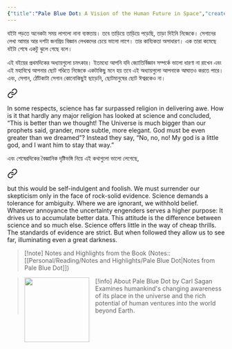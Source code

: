 ```yaml
---
{"title":"Pale Blue Dot: A Vision of the Human Future in Space","created":"2016-10-22T00:00:00+06:00","updated":"2023-01-28T14:16:19+06:00","read_count":1,"dg-publish":true,"tags":["science"],"authors":["Carl Sagan","Ann Druyan"],"isbn10":345376595,"status":"Read","rating":4,"reviewed":true,"cover":"https://images-na.ssl-images-amazon.com/images/S/compressed.photo.goodreads.com/books/1500191671i/61663.jpg","dg-metatags":{"og:image":"https://images-na.ssl-images-amazon.com/images/S/compressed.photo.goodreads.com/books/1500191671i/61663.jpg"},"log":[{"status":"Read","timestamp":"2017-04-04T00:00:00+06:00"},{"status":"To Read","timestamp":"2016-10-22T00:00:00+06:00"}],"dg-path":"Reading/Books/Read/Pale Blue Dot by Carl Sagan.md","permalink":"/reading/books/read/pale-blue-dot-by-carl-sagan/","metatags":{"og:image":"https://images-na.ssl-images-amazon.com/images/S/compressed.photo.goodreads.com/books/1500191671i/61663.jpg"},"dgPassFrontmatter":true,"noteIcon":"1"}
---
```


বইটা পড়তে অনেকটা সময় লাগলো নানা ব্যস্ততায়। তবে তাড়িয়ে তাড়িয়ে পড়েছি, তাড়া দিইনি নিজেকে। সেগানের লেখা আমার আর দশটা জনপ্রিয় বিজ্ঞান লেখকদের চেয়ে ভালো লাগে। তার কাব্যিকতা অসাধারণ। এক তারা কমেছে বইটা শেষে একটু ঝুলে গেছে বলে।  
  
এই বইয়ের প্রথমদিকের অধ্যায়গুলো চমৎকার। ইতমধ্যে আপনি যদি জ্যোতির্বিজ্ঞান সম্পর্কে ভালো ধারণা না রাখেন এবং এই মহাবিশ্বে আপনার ছোট গণ্ডিতে নিজেকে একটাকিছু মনে হয় তবে এই অধ্যায়গুলো আপনাকে আঘাতও করতে পারে। এবং, সেগান, ঠোঁটকাটা সেগান কোনোকিছুই ছাড়েনি, ছোটমানুষের ছোট ঈশ্বরকেও না।  


<div class="transclusion internal-embed is-loaded"><a class="markdown-embed-link" href="/reading/notes-and-highlights/pale-blue-dot/#4d8832" aria-label="Open link"><svg xmlns="http://www.w3.org/2000/svg" width="24" height="24" viewBox="0 0 24 24" fill="none" stroke="currentColor" stroke-width="2" stroke-linecap="round" stroke-linejoin="round" class="svg-icon lucide-link"><path d="M10 13a5 5 0 0 0 7.54.54l3-3a5 5 0 0 0-7.07-7.07l-1.72 1.71"></path><path d="M14 11a5 5 0 0 0-7.54-.54l-3 3a5 5 0 0 0 7.07 7.07l1.71-1.71"></path></svg></a><div class="markdown-embed">



In some respects, science has far surpassed religion in delivering awe. How is it that hardly any major religion has looked at science and concluded, “This is better than we thought! The Universe is much bigger than our prophets said, grander, more subtle, more elegant. God must be even greater than we dreamed”? Instead they say, “No, no, no! My god is a little god, and I want him to stay that way.” 

</div></div>

  
এবং শেষেরদিকের বৈজ্ঞানিক দৃষ্টিভঙ্গি নিয়ে এই কথাগুলো ভালো লেগেছে,


<div class="transclusion internal-embed is-loaded"><a class="markdown-embed-link" href="/reading/notes-and-highlights/pale-blue-dot/#16492a" aria-label="Open link"><svg xmlns="http://www.w3.org/2000/svg" width="24" height="24" viewBox="0 0 24 24" fill="none" stroke="currentColor" stroke-width="2" stroke-linecap="round" stroke-linejoin="round" class="svg-icon lucide-link"><path d="M10 13a5 5 0 0 0 7.54.54l3-3a5 5 0 0 0-7.07-7.07l-1.72 1.71"></path><path d="M14 11a5 5 0 0 0-7.54-.54l-3 3a5 5 0 0 0 7.07 7.07l1.71-1.71"></path></svg></a><div class="markdown-embed">



but this would be self-indulgent and foolish. We must surrender our skepticism only in the face of rock-solid evidence. Science demands a tolerance for ambiguity. Where we are ignorant, we withhold belief. Whatever annoyance the uncertainty engenders serves a higher purpose: It drives us to accumulate better data. This attitude is the difference between science and so much else. Science offers little in the way of cheap thrills. The standards of evidence are strict. But when followed they allow us to see far, illuminating even a great darkness. 

</div></div>


> [!note] Notes and Highlights from the Book
> (Notes:: [[Personal/Reading/Notes and Highlights/Pale Blue Dot\|Notes from Pale Blue Dot]])

> [!info] About Pale Blue Dot by Carl Sagan
> <img src="https://images-na.ssl-images-amazon.com/images/S/compressed.photo.goodreads.com/books/1500191671i/61663.jpg" style="float: left; width: 150px; height: auto; margin-right: 1em;"/> Examines humankind's changing awareness of its place in the universe and the rich potential of human ventures into the world beyond Earth.
